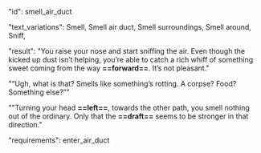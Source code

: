 "id": smell_air_duct

"text_variations":
Smell, Smell air duct, Smell surroundings, Smell around, Sniff,

"result":
"You raise your nose and start sniffing the air. Even though the kicked up dust isn’t helping, you’re able to catch a rich whiff of something sweet coming from the way **==forward==**. It’s not pleasant."

"“Ugh, what is that? Smells like something’s rotting. A corpse? Food? Something else?”" 

""Turning your head **==left==**, towards the other path, you smell nothing out of the ordinary. Only that the **==draft==** seems to be stronger in that direction."

"requirements": enter_air_duct
